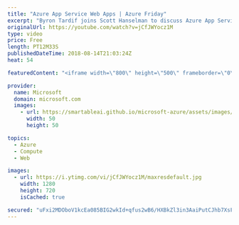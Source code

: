 ```yaml
---
title: "Azure App Service Web Apps | Azure Friday"
excerpt: "Byron Tardif joins Scott Hanselman to discuss Azure App Service Web Apps, the best way to build and host web applications in the programming language of your choice without managing infrastructure. It offers auto-scaling and high availability, supports both Windows and Linux, and enables automated deployments"
originalUrl: https://youtube.com/watch?v=jCfJWYocz1M
type: video
price: Free
length: PT12M33S
publishedDateTime: 2018-08-14T21:03:24Z
heat: 54

featuredContent: "<iframe width=\"800\" height=\"500\" frameborder=\"0\" src=\"https://www.youtube.com/embed/jCfJWYocz1M\" allow=\"accelerometer; autoplay; encrypted-media; gyroscope; picture-in-picture\" allowfullscreen></iframe>"

provider:
  name: Microsoft
  domain: microsoft.com
  images:
    - url: https://smartableai.github.io/microsoft-azure/assets/images/organizations/microsoft.com-50x50.jpg
      width: 50
      height: 50

topics:
  - Azure
  - Compute
  - Web

images:
  - url: https://i.ytimg.com/vi/jCfJWYocz1M/maxresdefault.jpg
    width: 1280
    height: 720
    isCached: true

secured: "uFxi2MDOboV1kcEa085BIG2wkId+qfus2wB6/HXBkZl3in3AaiPutCJhb7XsFbxG4qgWr80wxG9LxFsYyi/EA5XjpLG+q8zeJA4ULltM1wq/eiuzgFFi1SQWm70EKiOYGlRbgLqae1dAZ+i0w53KzmmEMljkSlSJnra96I0ofSWls1KYnzaalhOqC1TuMMcv2f1NvkwkptkI+3XiGV3o9pkqjxQIIfHjSXPqXMMqPXn2RJFlYP+BPTcvHwpnuUn/K24dY57AoKj8L2l+57AlqQ+OQrcTBMP1KYsJiDwkoB0v118DRer3DSiKXUFha8L0auu2LfHC1hI+s74K2VIBMJwNiBQwlBlyXNpPAhKDEP26DV/AJA4q5kAvRwyYT+H+N5uKliUeJ38lu6wG3pB5gdlXZT+ZY5J5iZ7aRzH2iTg=;w8bjAEmcCIzhHkfSKwKvDg=="
---
```


